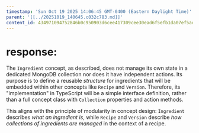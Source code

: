 ```yaml
---
timestamp: 'Sun Oct 19 2025 14:06:45 GMT-0400 (Eastern Daylight Time)'
parent: '[[../20251019_140645.c032c783.md]]'
content_id: 434971094752846b0c950903d6cee417309cee30ead6f5efb1da07ef5ad0d898
---
```


# response:

The `Ingredient` concept, as described, does not manage its own state in a dedicated MongoDB collection nor does it have independent actions. Its purpose is to define a reusable *structure* for ingredients that will be embedded within other concepts like `Recipe` and `Version`. Therefore, its "implementation" in TypeScript will be a simple interface definition, rather than a full concept class with `Collection` properties and action methods.

This aligns with the principle of modularity in concept design: `Ingredient` describes *what an ingredient is*, while `Recipe` and `Version` describe *how collections of ingredients are managed* in the context of a recipe.
